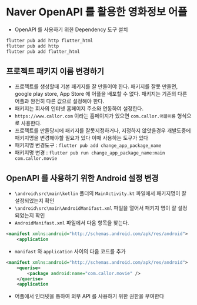 # Naver OpenAPI 를 활용한 영화정보 어플

- OpenAPI 를 사용하기 위한 Dependency 도구 설치

```bash
flutter pub add http flutter_html
flutter pub add http
flutter pub add flutter_html
```

## 프로젝트 패키지 이름 변경하기

- 프로젝트를 생성할때 기본 패키지를 잘 만들어야 한다. 패키지를 잘못 만들면, google play store, App Store 에 어플을 배포할 수 없다. 패키지는 기존의 다른 어플과 완전히 다른 값으로 설정해야 한다.
- 패키지는 회사의 인터넷 홈페이지 주소와 연동하여 설정한다.
- `https://www.callor.com` 이라는 홈페이지가 있으면 `com.callor.어플이름` 형식으로 사용한다.
- 프로젝트를 만들당시에 패키지를 잘못지정하거나, 지정하지 않앗을경우 개발도중에 패키지명을 변경해야할 필요가 있다 이때 사용하는 도구가 있다
- 패키지명 변경도구 : `flutter pub add change_app_package_name`
- 패키지명 변경 : `flutter pub run change_app_package_name:main com.callor.movie`

## OpenAPI 를 사용하기 위한 Android 설정 변경

- `\android\src\main\kotlin` 폴더의 `MainActivity.kt` 파일에서 패키지명이 잘 설정되었는지 확인
- `\android\src\main\AndroidManifast.xml` 파일을 열어서 패키지 명이 잘 설정되었는지 확인
- `AndroidManifast.xml` 파일에서 다음 항목을 찾는다.

```xml
<manifest xmlns:android="http://schemas.android.com/apk/res/android">
    <application
```

- `manifast` 와 `application` 사이의 다음 코드를 추가

```xml
<manifest xmlns:android="http://schemas.android.com/apk/res/android">
    <querise>
        <package android:name="com.callor.movie" />
    </querise>
    <application
```

- 어플에서 인터넷을 통하여 외부 API 를 사용하기 위한 권한을 부여한다
